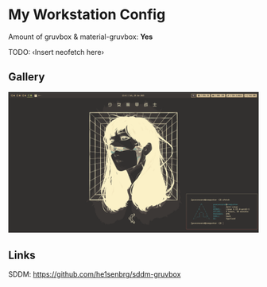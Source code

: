 # My Workstation Config

Amount of gruvbox & material-gruvbox: **Yes**

TODO: ‹Insert neofetch here›


## Gallery
![desktop1](https://github.com/PunCensored/dots/blob/master/gallery/desktop1.png)

## Links

SDDM: https://github.com/he1senbrg/sddm-gruvbox
